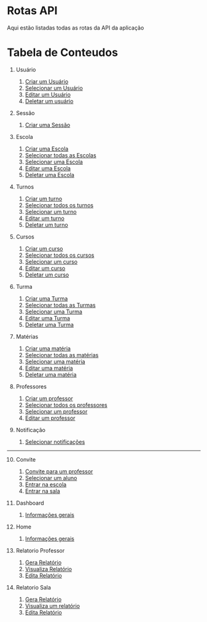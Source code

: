 
# Rotas API

Aqui estão listadas todas as rotas da API da aplicação

# Tabela de Conteudos

1. Usuário

    1. [Criar um Usuário](users.md#create_user)
    2. [Selecionar um Usuário](users.md#get_user)
    3. [Editar um Usuário](users.md#edit_user)
    4. [Deletar um usuário](users.md#delete_user)

2. Sessão

    1. [Criar uma Sessão](users.md#create_session)

3. Escola

    1. [Criar uma Escola](schools.md#create_school)
    2. [Selecionar todas as Escolas](schools.md#select_schools)
    3. [Selecionar uma Escola](schools.md#select_school)
    4. [Editar uma Escola](schools.md#edit_school)
    5. [Deletar uma Escola](schools.md#delete_school)

4. Turnos

    1. [Criar um turno](turns.md#create_turn)
    2. [Selecionar todos os turnos](turns.md#select_turns)
    3. [Selecionar um turno](turns.md#select_turn)
    4. [Editar um turno](turns.md#edit_turn)
    5. [Deletar um turno](turns.md#delete_turn)

5. Cursos

    1. [Criar um curso](courses.md#create_course)
    2. [Selecionar todos os cursos](courses.md#select_course)
    3. [Selecionar um curso](courses.md#select_course)
    4. [Editar um curso](courses.md#edit_course)
    5. [Deletar um curso](courses.md#delete_course)

6. Turma

    1. [Criar uma Turma](classes.md#create_class)
    2. [Selecionar todas as Turmas](classes.md#select_classes)
    3. [Selecionar uma Turma](classes.md#select_class)
    4. [Editar uma Turma](classes.md#edit_class)
    5. [Deletar uma Turma](classes.md#delete_class)

7. Matérias

    1. [Criar uma matéria](subjects.md#create_subject)
    1. [Selecionar todas as matérias](subjects.md#select_subjects)
    1. [Selecionar uma matéria](subjects.md#select_subject)
    1. [Editar uma matéria](subjects.md#edit_subject)
    1. [Deletar uma matéria](subjects.md#delete_subject)

8. Professores

    1. [Criar um professor](professors.md#create_professor)
    2. [Selecionar todos os professores](professors.md#select_professors)
    3. [Selecionar um professor](professors.md#select_professor)
    4. [Editar um professor](professors.md#edit_professor)

9. Notificação

    1. [Selecionar notificações](notifications.md)

---

10. Convite

    1. [Convite para um professor](invites.md#invite_professor)
    2. [Selecionar um aluno](invites.md#invite_student)
    3. [Entrar na escola](invites.md#join_professor)
    4. [Entrar na sala](invites.md#join_student)

11. Dashboard

    1. [Informações gerais](dashboard.md)

12. Home

    1. [Informações gerais](dashboard.md)

13. Relatorio Professor

    1. [Gera Relatório](reports.md#create_professor_report)
    2. [Visualiza Relatório](reports.md#select_professor_report)
    3. [Edita Relatório](reports.md#edit_professor_report)

14. Relatorio Sala

    1. [Gera Relatório](reports.md#create_student_report)
    2. [Visualiza um relatório](reports.md#select_student_report)
    3. [Edita Relatório](reports.md#edit_student_report)
